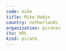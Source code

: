 ```yaml
---
code: mike
title: Mike Radio
country: netherlands
organization: pirates
itu: HOL
kind: pirate
---
```


